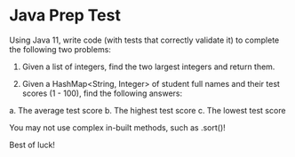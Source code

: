 # Java Prep Test


Using Java 11, write code (with tests that correctly validate it) to complete the following two problems:

1. Given a list of integers, find the two largest integers and return them.

2. Given a HashMap<String, Integer> of student full names and their test scores (1 - 100),
find the following answers:

a. The average test score
b. The highest test score
c. The lowest test score

You may not use complex in-built methods, such as .sort()!

Best of luck!